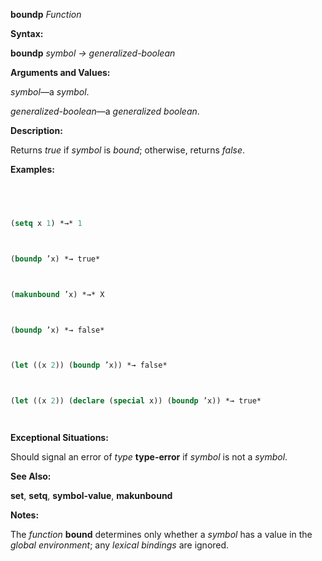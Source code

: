 **boundp** *Function* 



**Syntax:** 



**boundp** *symbol → generalized-boolean* 



**Arguments and Values:** 



*symbol*—a *symbol*. 



*generalized-boolean*—a *generalized boolean*. 



**Description:** 



Returns *true* if *symbol* is *bound*; otherwise, returns *false*. 







 



 



**Examples:**
```lisp
 



(setq x 1) *→* 1 



(boundp ’x) *→ true* 



(makunbound ’x) *→* X 



(boundp ’x) *→ false* 



(let ((x 2)) (boundp ’x)) *→ false* 



(let ((x 2)) (declare (special x)) (boundp ’x)) *→ true* 




```
**Exceptional Situations:** 



Should signal an error of *type* **type-error** if *symbol* is not a *symbol*. 



**See Also:** 



**set**, **setq**, **symbol-value**, **makunbound** 



**Notes:** 



The *function* **bound** determines only whether a *symbol* has a value in the *global environment*; any *lexical bindings* are ignored. 



